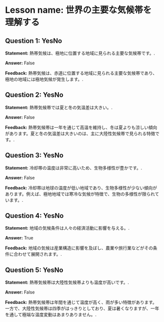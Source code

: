 # Lesson name: 世界の主要な気候帯を理解する

## Question 1: YesNo

**Statement:** 熱帯気候は、極地に位置する地域に見られる主要な気候帯です。.

**Answer:** False

**Feedback:**
熱帯気候は、赤道に位置する地域に見られる主要な気候帯であり、極地の地域には極地気候が発生します。.


## Question 2: YesNo

**Statement:** 熱帯気候帯では夏と冬の気温差は大きい。.

**Answer:** False

**Feedback:**
熱帯気候帯は一年を通じて高温を維持し、冬は夏よりも涼しい傾向があります。夏と冬の気温差は大きいのは、主に大陸性気候帯で見られる特徴です。.


## Question 3: YesNo

**Statement:** 冷却帯の温度は非常に高いため、生物多様性が豊かです。.

**Answer:** False

**Feedback:**
冷却帯は地球の温度が低い地域であり、生物多様性が少ない傾向があります。例えば、極地地域では寒冷な気候が特徴で、生物の多様性が限られています。.


## Question 4: YesNo

**Statement:** 地域の気候条件は人々の経済活動に影響を与える。.

**Answer:** True

**Feedback:**
地域の気候は産業構造に影響を及ぼし、農業や旅行業などがその条件に合わせて展開されます。.


## Question 5: YesNo

**Statement:** 熱帯気候帯は大陸性気候帯よりも温度が高いです。.

**Answer:** False

**Feedback:**
熱帯気候帯は年間を通じて温度が高く、雨が多い特徴があります。一方で、大陸性気候帯は四季がはっきりとしており、夏は暑くなりますが、一年を通して極端な温度変動はあまりありません。.

